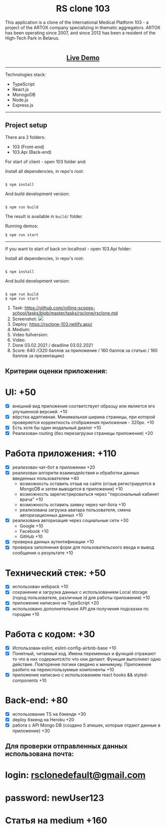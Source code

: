 <h1 align="center">RS clone 103</h1>

This application is a clone of the International Medical Platform 103 - a project of the ARTOX company specializing in thematic aggregators. ARTOX has been operating since 2007, and since 2012 has been a resident of the High-Tech Park in Belarus.

![]()

<h2 align="center"><a href="https://rsclone-103.netlify.app/">Live Demo</a></h2>

---

Technologies stack:
- TypeScript
- React.js
- MonogoDB
- Node.js
- Express.js

---

## Project setup

There ara 2 folders: 
- 103 (Front-end)
- 103.Api (Back-end)

For start of client - open 103 folder and:

Install all dependencies, in repo's root:

```

$ npm install

```
And build development version:

```

$ npm run build

```
The result is available in `build/` folder.

Running demos:

`$ npm run start`

---

If you want to start of back on localhost - open 103.Api folder:

Install all dependencies, in repo's root:

```

$ npm install

```
And build development version:

```

$ npm run build
$ npm run start

```
1. Task: https://github.com/rolling-scopes-school/tasks/blob/master/tasks/rsclone/rsclone.md
2. Screenshot:
 ![](https://cdn1.savepice.ru/uploads/2021/2/3/39ad70333e4ba356958c74375f3f6f54-full.jpg)
3. Deploy: https://rsclone-103.netlify.app/
4. Medium: 
5. Video fullversion:
6. Video:
7. Done 03.02.2021 / deadline 03.02.2021
8. Score: 640 /(320 баллов за приложение / 160 баллов за статью / 160 баллов за презентацию)

 ## Критерии оценки приложения:
# UI: +50
 - [x] внешний вид приложения соответствует образцу или является его улучшенной версией. +10
 - [x] вёрстка адаптивная. Минимальная ширина страницы, при которой проверяется корректность отображения приложения - 320рх. +10
 - [x] Есть хотя бы один модальный диалог +10
 - [x] Реализован routing (без перезагрузки страницы приложения) +20
 
 # Работа приложения: +110
  - [x] реализован чат-бот в приложении +20
  - [x] реализован алгоритм взаимодействия и обработки данных введенных пользователем +40
     - возможность оставить отзыв на сайте (отзыв регистрируется в MongoDB и затем выводится в приложении) +10
     - возможность зарегистрироваться через "персональный кабинет врача" +10
     - возможность оставить заявку через чат-бота +10
     - реализована загрузка аватара пользователя, смена авторизационных данных +10
  - [x] реализована авторизация через социальные сети +30
     - Google +10
     - Facebook +10
     - GitHub +10
   - [x] проверка данных аутентификации +10
   - [x] проверка заполнения форм для пользовательского ввода и вывод сообщения о результате +10
 
 # Технический стек: +50
 - [x] использован webpack +10
 - [x] сохранение и загрузка данных с использованием Local storage (город пользователя, различные id для работы приложения) +10
 - [x] приложение написано на TypeScript +20
 - [x] использовано дополнительное API для получения подсказки по городам +10

# Работа с кодом: +30
- [x] Использован eslint, eslint-config-airbnb-base +10
- [x] Понятный, читаемый код. Имена переменных и функций отражают то что в них содержится/то что они делают. Функция выполняет одно действие. Повторение логики сведено к минимуму. Приложение разбито на переиспользуемые компоненты +10
- [x] приложение написано с использованием react hooks && styled-components +10

# Back-end: +80
- [x] использование TS на бэкенде +30
- [x] deploy бэкенд на Heroku +20
- [x] работа с API Mongo DB (создано 5 апишек, которые отдают данные в приложение) +30

## Для проверки отправленных данных использована почта: 
  # login: rsclonedefault@gmail.com 
  # password: newUser123

# Статья на medium +160
 
